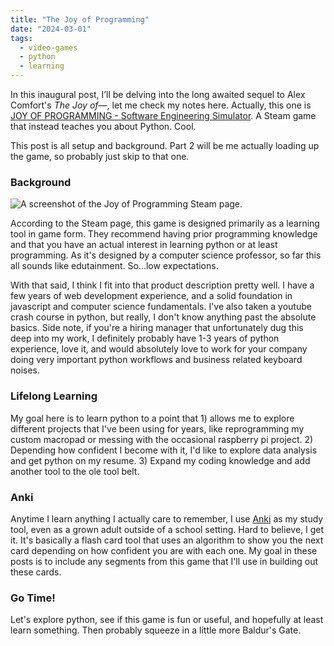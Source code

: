 ```yaml
---
title: "The Joy of Programming"
date: "2024-03-01"
tags:
  - video-games
  - python
  - learning
---
```


In this inaugural post, I’ll be delving into the long awaited sequel to Alex Comfort's _The Joy of_—, let me check my notes here. Actually, this one is [JOY OF PROGRAMMING - Software Engineering Simulator](https://store.steampowered.com/app/2216770/JOY_OF_PROGRAMMING__Software_Engineering_Simulator/). A Steam game that instead teaches you about Python. Cool.

This post is all setup and background. Part 2 will be me actually loading up the game, so probably just skip to that one.

### Background

![A screenshot of the Joy of Programming Steam page.](/assets/img/posts/jop-steam-page.jpg)

According to the Steam page, this game is designed primarily as a learning tool in game form. They recommend having prior programming knowledge and that you have an actual interest in learning python or at least programming. As it's designed by a computer science professor, so far this all sounds like edutainment. So...low expectations.

With that said, I think I fit into that product description pretty well. I have a few years of web development experience, and a solid foundation in javascript and computer science fundamentals. I've also taken a youtube crash course in python, but really, I don't know anything past the absolute basics. Side note, if you're a hiring manager that unfortunately dug this deep into my work, I definitely probably have 1-3 years of python experience, love it, and would absolutely love to work for your company doing very important python workflows and business related keyboard noises.

### Lifelong Learning

My goal here is to learn python to a point that 1) allows me to explore different projects that I've been using for years, like reprogramming my custom macropad or messing with the occasional raspberry pi project. 2) Depending how confident I become with it, I'd like to explore data analysis and get python on my resume. 3) Expand my coding knowledge and add another tool to the ole tool belt.

### Anki

Anytime I learn anything I actually care to remember, I use [Anki](https://apps.ankiweb.net/) as my study tool, even as a grown adult outside of a school setting. Hard to believe, I get it. It's basically a flash card tool that uses an algorithm to show you the next card depending on how confident you are with each one. My goal in these posts is to include any segments from this game that I'll use in building out these cards.

### Go Time!

Let's explore python, see if this game is fun or useful, and hopefully at least learn something. Then probably squeeze in a little more Baldur's Gate.
